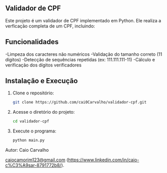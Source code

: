 ## Validador de CPF
Este projeto é um validador de CPF implementado em Python. Ele realiza a verficação completa de um CPF, incluindo:

## Funcionalidades 
-Limpeza dos caracteres não numéricos
-Validação do tamanho correto (11 dígitos)
-Detecção de sequências repetidas (ex: 111.111.111-11)
-Cálculo e verificação dos dígitos verificadores

## Instalação e Execução

1. Clone o repositório:
    ```bash 
    git clone https://github.com/cai0Carvalho/validador-cpf.git
    ```
2. Acesse o diretório do projeto:
    ``` bash
    cd validador-cpf
    ```
3. Execute o programa:
    ``` bash
    python main.py
    ```

Autor:
Caio Carvalho

caiocamorim123@gmail.com
(https://www.linkedin.com/in/caio-c%C3%A9sar-8791772b8/).